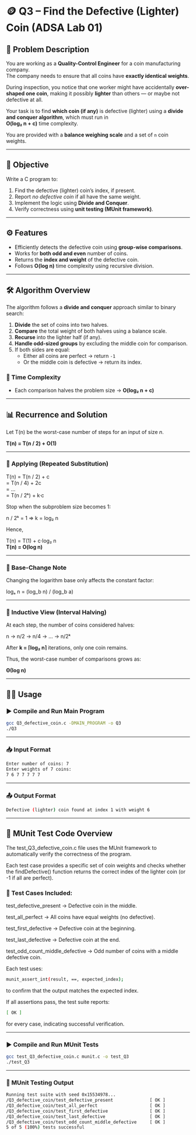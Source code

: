 # 🪙 Q3 – Find the Defective (Lighter) Coin (ADSA Lab 01)

## 📘 Problem Description

You are working as a **Quality-Control Engineer** for a coin manufacturing company.  
The company needs to ensure that all coins have **exactly identical weights**.

During inspection, you notice that one worker might have accidentally **over-shaped one coin**, making it possibly **lighter** than others — or maybe not defective at all.

Your task is to find **which coin (if any)** is defective (lighter) using a **divide and conquer algorithm**, which must run in  
**O(log₂ n + c)** time complexity.

You are provided with a **balance weighing scale** and a set of `n` coin weights.

---

## 🎯 Objective

Write a C program to:

1. Find the defective (lighter) coin’s index, if present.
2. Report *no defective coin* if all have the same weight.
3. Implement the logic using **Divide and Conquer**.
4. Verify correctness using **unit testing (MUnit framework)**.

---

## ⚙️ Features
- Efficiently detects the defective coin using **group-wise comparisons**.
- Works for **both odd and even** number of coins.
- Returns the **index and weight** of the defective coin.
- Follows **O(log n)** time complexity using recursive division.

---

## 🛠️ Algorithm Overview

The algorithm follows a **divide and conquer** approach similar to binary search:

1. **Divide** the set of coins into two halves.
2. **Compare** the total weight of both halves using a balance scale.
3. **Recurse** into the lighter half (if any).
4. **Handle odd-sized groups** by excluding the middle coin for comparison.
5. If both sides are equal:
   - Either all coins are perfect → return `-1`
   - Or the middle coin is defective → return its index.

### 🔹 Time Complexity
- Each comparison halves the problem size → **O(log₂ n + c)**

---

## 📊 Recurrence and Solution

Let T(n) be the worst-case number of steps for an input of size *n*.

**T(n) = T(n / 2) + O(1)**

---

### 🔹 Applying (Repeated Substitution)

T(n) = T(n / 2) + c  
     = T(n / 4) + 2c  
     = ...  
     = T(n / 2ᵏ) + k·c

Stop when the subproblem size becomes 1:

n / 2ᵏ = 1  ⇒  k = log₂ n

Hence,

T(n) = T(1) + c·log₂ n  
**T(n) = O(log n)**

---

### 🔹 Base-Change Note

Changing the logarithm base only affects the constant factor:

logₐ n = (log_b n) / (log_b a)

---

### 🔹 Inductive View (Interval Halving)

At each step, the number of coins considered halves:

n → n/2 → n/4 → ... → n/2ᵏ

After **k = ⌈log₂ n⌉** iterations, only one coin remains. 

Thus, the worst-case number of comparisons grows as:

**Θ(log n)**

 ---

## 🧑‍💻 Usage

### ▶️ Compile and Run Main Program

```bash
gcc Q3_defective_coin.c -DMAIN_PROGRAM -o Q3
./Q3
```

---

### 📥 Input Format

```bash
Enter number of coins: 7
Enter weights of 7 coins:
7 6 7 7 7 7 7
```

---

### 📤 Output Format
 
 ```bash
Defective (lighter) coin found at index 1 with weight 6
```

---

## 🧩 MUnit Test Code Overview

The test_Q3_defective_coin.c file uses the MUnit framework to automatically verify the correctness of the program.

Each test case provides a specific set of coin weights and checks whether the findDefective() function returns the correct index of the lighter coin (or -1 if all are perfect).

### 🧪 Test Cases Included:

test_defective_present → Defective coin in the middle.

test_all_perfect → All coins have equal weights (no defective).

test_first_defective → Defective coin at the beginning.

test_last_defective → Defective coin at the end.

test_odd_count_middle_defective → Odd number of coins with a middle defective coin.

Each test uses:
 ```bash
munit_assert_int(result, ==, expected_index);
 ```

to confirm that the output matches the expected index.

If all assertions pass, the test suite reports:
 ```bash
[ OK ]
 ```

for every case, indicating successful verification.

---

### ▶️ Compile and Run MUnit Tests

```bash
gcc test_Q3_defective_coin.c munit.c -o test_Q3
./test_Q3
```

---

### 🧪 MUnit Testing Output

```bash
Running test suite with seed 0x15534978...
/Q3_defective_coin/test_defective_present              [ OK ]
/Q3_defective_coin/test_all_perfect                    [ OK ]
/Q3_defective_coin/test_first_defective                [ OK ]
/Q3_defective_coin/test_last_defective                 [ OK ]
/Q3_defective_coin/test_odd_count_middle_defective     [ OK ]
5 of 5 (100%) tests successful
```
